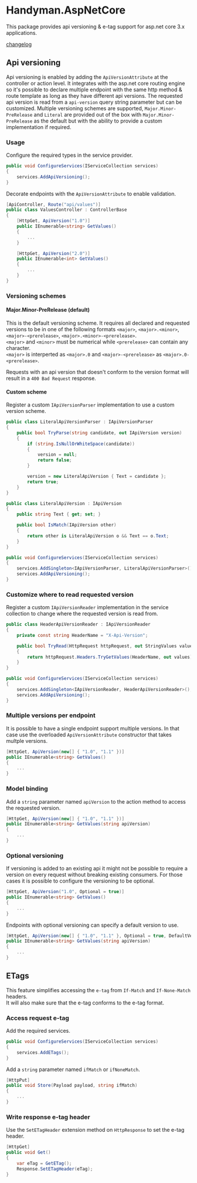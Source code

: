# Handyman.AspNetCore

This package provides api versioning & e-tag support for asp.net core 3.x applications.

[changelog](./changelog.md)

## Api versioning

Api versioning is enabled by adding the `ApiVersionAttribute` at the controller or action level.   It integrates with the asp.net core routing engine so it's possible to declare multiple endpoint with the same http method & route template as long as they have different api versions. The requested api version is read from a `api-version` query string parameter but can be customized. Multiple versioning schemes are supported, `Major.Minor-PreRelease` and `Literal` are provided out of the box with `Major.Minor-PreRelease` as the default but with the ability to provide a custom implementation if required.  

### Usage

Configure the required types in the service provider.

``` csharp
public void ConfigureServices(IServiceCollection services)
{
    services.AddApiVersioning();
}
```

Decorate endpoints with the `ApiVersionAttribute` to enable validation.

``` csharp
[ApiController, Route("api/values")]
public class ValuesController : ControllerBase
{
    [HttpGet, ApiVersion("1.0")]
    public IEnumerable<string> GetValues()
    {
        ...
    }

    [HttpGet, ApiVersion("2.0")]
    public IEnumerable<int> GetValues()
    {
        ...
    }
}
```

### Versioning schemes

#### Major.Minor-PreRelease (default)

This is the default versioning scheme. It requires all declared and requested versions to be in one of the following formats `<major>`, `<major>.<minor>`, `<major>-<prerelease>`, `<major>.<minor>-<prerelease>`.  
`<major>` and `<minor>` must be numerical while `<prerelease>` can contain any character.  
`<major>` is interperted as `<major>.0` and `<major>-<prerelease>` as `<major>.0-<prerelease>`.

Requests with an api version that doesn't conform to the version format will result in a `400 Bad Request` response.

#### Custom scheme

Register a custom `IApiVersionParser` implementation to use a custom version scheme.

``` csharp
public class LiteralApiVersionParser : IApiVersionParser
{
    public bool TryParse(string candidate, out IApiVersion version)
    {
        if (string.IsNullOrWhiteSpace(candidate))
        {
            version = null;
            return false;
        }

        version = new LiteralApiVersion { Text = candidate };
        return true;
    }
}

public class LiteralApiVersion : IApiVersion
{
    public string Text { get; set; }

    public bool IsMatch(IApiVersion other)
    {
        return other is LiteralApiVersion o && Text == o.Text;
    }
}
```

``` csharp
public void ConfigureServices(IServiceCollection services)
{
    services.AddSingleton<IApiVersionParser, LiteralApiVersionParser>();
    services.AddApiVersioning();
}
```

### Customize where to read requested version

Register a custom `IApiVersionReader` implementation in the service collection to change where the requested version is read from.

``` csharp
public class HeaderApiVersionReader : IApiVersionReader
{
    private const string HeaderName = "X-Api-Version";

    public bool TryRead(HttpRequest httpRequest, out StringValues values)
    {
        return httpRequest.Headers.TryGetValues(HeaderName, out values);
    }
}
```

``` csharp
public void ConfigureServices(IServiceCollection services)
{
    services.AddSingleton<IApiVersionReader, HeaderApiVersionReader>();
    services.AddApiVersioning();
}
```

### Multiple versions per endpoint

It is possible to have a single endpoint support multiple versions. In that case use the overloaded `ApiVersionAttribute` constructor that takes multple versions.

``` csharp
[HttpGet, ApiVersion(new[] { "1.0", "1.1" })]
public IEnumerable<string> GetValues()
{
    ...
}
```

### Model binding

Add a `string` parameter named `apiVersion` to the action method to access the requested version.

``` csharp
[HttpGet, ApiVersion(new[] { "1.0", "1.1" })]
public IEnumerable<string> GetValues(string apiVersion)
{
    ...
}
```

### Optional versioning

If versioning is added to an existing api it might not be possible to require a version on every request without breaking existing consumers. For those cases it is possible to configure the versioning to be optional.

``` csharp
[HttpGet, ApiVersion("1.0", Optional = true)]
public IEnumerable<string> GetValues()
{
    ...
}
```

Endpoints with optional versioning can specify a default version to use.

``` csharp
[HttpGet, ApiVersion(new[] { "1.0", "1.1" }, Optional = true, DefaultVersion = "1.1")]
public IEnumerable<string> GetValues(string apiVersion)
{
    ...
}
```

## ETags

This feature simplifies accessing the `e-tag` from `If-Match` and `If-None-Match` headers.  
It will also make sure that the e-tag conforms to the e-tag format.

### Access request e-tag

Add the required services.

``` csharp
public void ConfigureServices(IServiceCollection services)
{
    services.AddETags();
}
```

Add a `string` parameter named `ifMatch` or `ifNoneMatch`.

``` csharp
[HttpPut]
public void Store(Payload payload, string ifMatch)
{
    ...
}
```

### Write response e-tag header

Use the `SetETagHeader` extension method on `HttpResponse` to set the e-tag header.

``` csharp
[HttpGet]
public void Get()
{
    var eTag = GetETag();
    Response.SetETagHeader(eTag);
}
```
